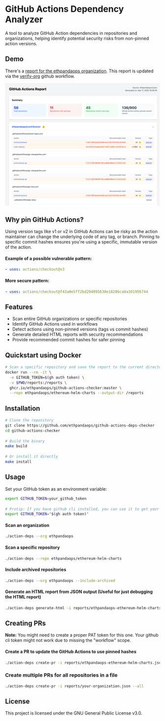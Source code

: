# GitHub Actions Dependency Analyzer

A tool to analyze GitHub Action dependencies in repositories and organizations, helping identify potential security risks from non-pinned action versions.

## Demo

There's a [report for the ethpandaops organization](https://ethpandaops.github.io/github-actions-checker/ethpandaops.html). This report is updated via the [verify-org](.github/workflows/verify-org.yaml) github workflow.

[![](img/example-report.png)](img/example-report.png)

## Why pin GitHub Actions?
Using version tags like v1 or v2 in GitHub Actions can be risky as the action maintainer can change the underlying code of any tag, or branch. Pinning to specific commit hashes ensures you're using a specific, immutable version of the action.

#### Example of a possible vulnerable pattern:

```yaml
- uses: actions/checkout@v3
```

#### More secure pattern:

```yaml
- uses: actions/checkout@f43a0e5ff2bd294095638e18286ca9a3d1956744
```

## Features
- Scan entire GitHub organizations or specific repositories
- Identify GitHub Actions used in workflows
- Detect actions using non-pinned versions (tags vs commit hashes)
- Generate detailed HTML reports with security recommendations
- Provide recommended commit hashes for safer pinning


## Quickstart using Docker

```sh
# Scan a specific repository and save the report to the current directory under ./reports
docker run --rm -it \
  -e GITHUB_TOKEN=$(gh auth token) \
  -v $PWD/reports:/reports \
  ghcr.io/ethpandaops/github-actions-checker:master \
  --repo ethpandaops/ethereum-helm-charts --output-dir /reports
```

## Installation

```sh
# Clone the repository
git clone https://github.com/ethpandaops/github-actions-deps-checker
cd github-actions-checker

# Build the binary
make build

# Or install it directly
make install
```

## Usage
Set your GitHub token as an environment variable:

```sh
export GITHUB_TOKEN=your_github_token

# Protip: If you have github cli installed, you can use it to get your token
export GITHUB_TOKEN="$(gh auth token)"
```

#### Scan an organization
```sh
./action-deps --org ethpandaops
```

#### Scan a specific repository
```sh
./action-deps --repo ethpandaops/ethereum-helm-charts
```

#### Include archived repositories
```sh
./action-deps --org ethpandaops --include-archived
```

#### Generate an HTML report from JSON output (Useful for just debugging the HTML report)
```sh
./action-deps generate-html -i reports/ethpandaops-ethereum-helm-charts.json --output-dir reports
```

## Creating PRs

**Note:** You might need to create a proper PAT token for this one. Your github cli token might not work due to missing the "workflow" scope.

#### Create a PR to update the GitHub Actions to use pinned hashes
```sh
./action-deps create-pr -i reports/ethpandaops-ethereum-helm-charts.json --repo ethpandaops/ethereum-helm-charts
```

### Create multiple PRs for all repositories in a file
```sh
./action-deps create-pr -i reports/your-organization.json --all
```

## License
This project is licensed under the GNU General Public License v3.0.
